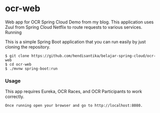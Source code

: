 # ocr-web

Web app for OCR Spring Cloud Demo from my blog. This application uses Zuul from Spring Cloud Netflix to route requests to various services.
Running

This is a simple Spring Boot application that you can run easily by just cloning the repository.
```$xslt
$ git clone https://github.com/hendisantika/belajar-spring-cloud/ocr-web
$ cd ocr-web
$ ./mvnw spring-boot:run
```


### Usage

This app requires Eureka, OCR Races, and OCR Participants to work correctly.
````$xslt
Once running open your browser and go to http://localhost:8080.
````
